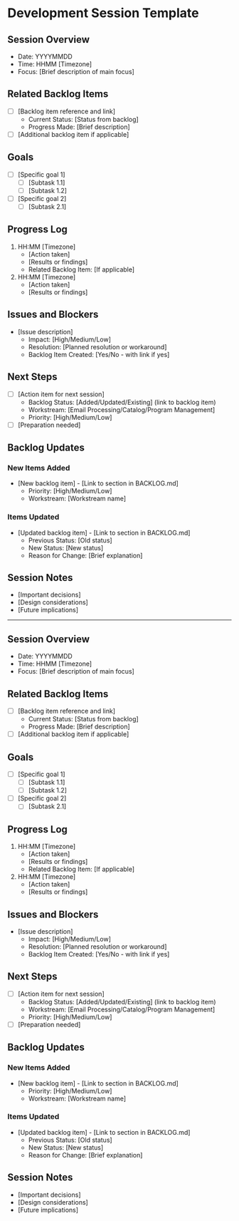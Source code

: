 # Development Session Template

## Session Overview
- Date: YYYYMMDD
- Time: HHMM [Timezone]
- Focus: [Brief description of main focus]

## Related Backlog Items
- [ ] [Backlog item reference and link]
  - Current Status: [Status from backlog]
  - Progress Made: [Brief description]
- [ ] [Additional backlog item if applicable]

## Goals
- [ ] [Specific goal 1]
  - [ ] [Subtask 1.1]
  - [ ] [Subtask 1.2]
- [ ] [Specific goal 2]
  - [ ] [Subtask 2.1]

## Progress Log
1. HH:MM [Timezone]
   - [Action taken]
   - [Results or findings]
   - Related Backlog Item: [If applicable]
2. HH:MM [Timezone]
   - [Action taken]
   - [Results or findings]

## Issues and Blockers
- [Issue description]
  - Impact: [High/Medium/Low]
  - Resolution: [Planned resolution or workaround]
  - Backlog Item Created: [Yes/No - with link if yes]

## Next Steps
- [ ] [Action item for next session]
  - Backlog Status: [Added/Updated/Existing] (link to backlog item)
  - Workstream: [Email Processing/Catalog/Program Management]
  - Priority: [High/Medium/Low]
- [ ] [Preparation needed]

## Backlog Updates
### New Items Added
- [New backlog item] - [Link to section in BACKLOG.md]
  - Priority: [High/Medium/Low]
  - Workstream: [Workstream name]

### Items Updated
- [Updated backlog item] - [Link to section in BACKLOG.md]
  - Previous Status: [Old status]
  - New Status: [New status]
  - Reason for Change: [Brief explanation]

## Session Notes
- [Important decisions]
- [Design considerations]
- [Future implications]

---
<!-- For multiple sessions in a day, copy everything below this line -->
<!-- Start of New Session -->

## Session Overview
- Date: YYYYMMDD
- Time: HHMM [Timezone]
- Focus: [Brief description of main focus]

## Related Backlog Items
- [ ] [Backlog item reference and link]
  - Current Status: [Status from backlog]
  - Progress Made: [Brief description]
- [ ] [Additional backlog item if applicable]

## Goals
- [ ] [Specific goal 1]
  - [ ] [Subtask 1.1]
  - [ ] [Subtask 1.2]
- [ ] [Specific goal 2]
  - [ ] [Subtask 2.1]

## Progress Log
1. HH:MM [Timezone]
   - [Action taken]
   - [Results or findings]
   - Related Backlog Item: [If applicable]
2. HH:MM [Timezone]
   - [Action taken]
   - [Results or findings]

## Issues and Blockers
- [Issue description]
  - Impact: [High/Medium/Low]
  - Resolution: [Planned resolution or workaround]
  - Backlog Item Created: [Yes/No - with link if yes]

## Next Steps
- [ ] [Action item for next session]
  - Backlog Status: [Added/Updated/Existing] (link to backlog item)
  - Workstream: [Email Processing/Catalog/Program Management]
  - Priority: [High/Medium/Low]
- [ ] [Preparation needed]

## Backlog Updates
### New Items Added
- [New backlog item] - [Link to section in BACKLOG.md]
  - Priority: [High/Medium/Low]
  - Workstream: [Workstream name]

### Items Updated
- [Updated backlog item] - [Link to section in BACKLOG.md]
  - Previous Status: [Old status]
  - New Status: [New status]
  - Reason for Change: [Brief explanation]

## Session Notes
- [Important decisions]
- [Design considerations]
- [Future implications]
